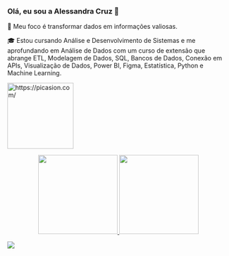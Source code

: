 ### Olá, eu sou a Alessandra Cruz 👋 

🎯 Meu foco é transformar dados em informações valiosas.

🎓 Estou cursando Análise e Desenvolvimento de Sistemas e me aprofundando em Análise de Dados com um curso de extensão que abrange ETL, Modelagem de Dados, SQL, Bancos de Dados, Conexão em APIs, Visualização de Dados, Power BI, Figma, Estatística, Python e Machine Learning.


<a href="https://picasion.com/"><img src="https://i.picasion.com/pic92/26b30fb08747a22b4409f1ab969d33d3.gif" width="150" height="150" border="0" alt="https://picasion.com/" /></a><br/>

<div align="center">
  <a href="https://github.com/alessandrasouzacruz">
  <img height="180em" src="https://github-readme-stats.vercel.app/api?username=alessandrasouzacruz&show_icons=true&theme=dracula&include_all_commits=true&count_private=true"/>
  <img height="180em" src="https://github-readme-stats.vercel.app/api/top-langs/?username=alessandrasouzacruz&layout=compact&langs_count=7&theme=dracula"/>
</div>



<a href="https://www.linkedin.com/in/alessandrasouzacruz" target="_blank"><img src="https://img.shields.io/badge/-LinkedIn-%230077B5?style=for-the-badge&logo=linkedin&logoColor=white" target="_blank"></a> 
